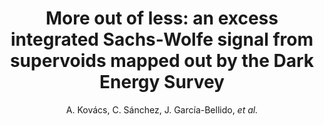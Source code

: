 ---
no: "26"
title: "More out of less: an excess integrated Sachs-Wolfe signal from supervoids mapped out by the Dark Energy Survey"
arxiv_link: "https://arxiv.org/abs/1811.07812"
arxiv_id: "1811.07812"
author: "A. Kov&aacute;cs, C. S&aacute;nchez, J. Garc&iacute;a-Bellido, <em>et al.</em>"
reviewed: True
journal: "MNRAS, 484, 5267 (2019)"
---